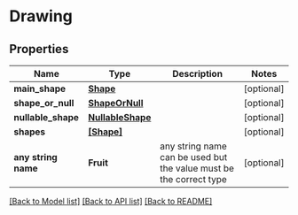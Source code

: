 # Drawing

## Properties
Name | Type | Description | Notes
------------ | ------------- | ------------- | -------------
**main_shape** | [**Shape**](Shape.md) |  | [optional] 
**shape_or_null** | [**ShapeOrNull**](ShapeOrNull.md) |  | [optional] 
**nullable_shape** | [**NullableShape**](NullableShape.md) |  | [optional] 
**shapes** | [**[Shape]**](Shape.md) |  | [optional] 
**any string name** | **Fruit** | any string name can be used but the value must be the correct type | [optional]

[[Back to Model list]](../README.md#documentation-for-models) [[Back to API list]](../README.md#documentation-for-api-endpoints) [[Back to README]](../README.md)


